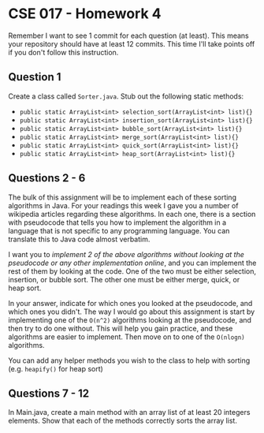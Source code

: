 # CSE 017 - Homework 4

Remember I want to see 1 commit for each question (at least). This means your repository should have at least 12 commits. This time I'll take points off if you don't follow this instruction.

## Question 1

Create a class called `Sorter.java`. Stub out the following static methods:

- `public static ArrayList<int> selection_sort(ArrayList<int> list){}`
- `public static ArrayList<int> insertion_sort(ArrayList<int> list){}`
- `public static ArrayList<int> bubble_sort(ArrayList<int> list){}`
- `public static ArrayList<int> merge_sort(ArrayList<int> list){}`
- `public static ArrayList<int> quick_sort(ArrayList<int> list){}`
- `public static ArrayList<int> heap_sort(ArrayList<int> list){}`

## Questions 2 - 6

The bulk of this assignment will be to implement each of these sorting algorithms in Java. For your readings this week I gave you a number of wikipedia articles regarding these algorithms. In each one, there is a section with pseudocode that tells you how to implement the algorithm in a language that is not specific to any programming language. You can translate this to Java code almost verbatim. 

I want you to *implement 2 of the above algorithms without looking at the pseudocode or any other implementation online*, and you can implement the rest of them by looking at the code. One of the two must be either selection, insertion, or bubble sort. The other one must be either merge, quick, or heap sort. 

In your answer, indicate for which ones you looked at the pseudocode, and which ones you didn't. The way I would go about this assignment is start by implementing one of the `O(n^2)` algorithms looking at the pseudocode, and then try to do one without. This will help you gain practice, and these algorithms are easier to implement. Then move on to one of the `O(nlogn)` algorithms.

You can add any helper methods you wish to the class to help with sorting (e.g. `heapify()` for heap sort)

## Questions 7 - 12

In Main.java, create a main method with an array list of at least 20 integers elements. Show that each of the methods correctly sorts the array list.
